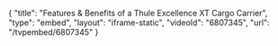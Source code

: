 {
    "title": "Features & Benefits of a Thule Excellence XT Cargo Carrier",
    "type": "embed",
    "layout": "iframe-static",
    "videoId": "6807345",
    "url": "\/tvpembed\/6807345"
}